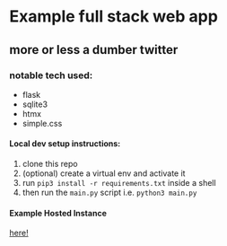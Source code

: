 # Example full stack web app
## more or less a dumber twitter 

### notable tech used:
- flask
- sqlite3
- htmx
- simple.css

#### Local dev setup instructions:
1. clone this repo
2. (optional) create a virtual env and activate it
3. run `pip3 install -r requirements.txt` inside a shell
4. then run the `main.py` script i.e. `python3 main.py`

#### Example Hosted Instance
[here!](https://continuous-wobbly-kosmoceratops.glitch.me/) 
